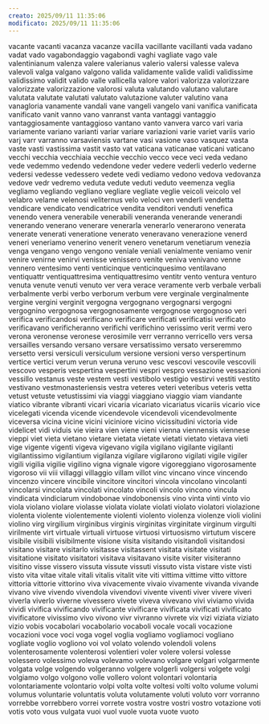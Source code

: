 ```yaml
---
creato: 2025/09/11 11:35:06
modificato: 2025/09/11 11:35:06
---
```

vacante
vacanti
vacanza
vacanze
vacilla
vacillante
vacillanti
vada
vadano
vadat
vado
vagabondaggio
vagabondi
vaghi
vagliate
vago
vale
valentinianum
valenza
valere
valerianus
valerio
valersi
valesse
valeva
valevoli
valga
valgano
valgono
valida
validamente
valide
validi
validissime
validissimo
validit
valido
valle
vallicella
valore
valori
valorizza
valorizzare
valorizzate
valorizzazione
valorosi
valuta
valutando
valutano
valutare
valutata
valutate
valutati
valutato
valutazione
valuter
valutino
vana
vanagloria
vanamente
vandali
vane
vangeli
vangelo
vani
vanifica
vanificata
vanificato
vanit
vanno
vano
vanranst
vanta
vantaggi
vantaggio
vantaggiosamente
vantaggioso
vantano
vanto
vanvera
varco
vari
varia
variamente
variano
varianti
variar
variare
variazioni
varie
variet
variis
vario
varj
varr
varranno
varsaviensis
vartane
vasi
vasione
vaso
vasquez
vasta
vaste
vasti
vastissima
vastit
vasto
vat
vaticana
vaticanae
vaticani
vaticano
vecchi
vecchia
vecchiaia
vecchie
vecchio
vecco
vece
veci
veda
vedano
vede
vedemmo
vedendo
vedendone
veder
vedere
vederli
vederlo
vederne
vedersi
vedesse
vedessero
vedete
vedi
vediamo
vedono
vedova
vedovanza
vedove
vedr
vedremo
veduta
vedute
veduti
veduto
veemenza
veglia
vegliamo
vegliando
vegliano
vegliare
vegliate
veglie
veicoli
veicolo
vel
velabro
velame
velenosi
veliternus
velo
veloci
ven
venderli
vendetta
vendicare
vendicato
vendicatrice
vendita
venditori
venduti
venefica
venendo
venera
venerabile
venerabili
veneranda
venerande
venerandi
venerando
venerano
venerare
venerarla
venerarlo
venerarono
venerata
venerate
venerati
veneratione
venerato
veneravano
venerazione
venerd
veneri
veneriamo
venerino
venerit
venero
venetarum
venetiarum
venezia
venga
vengano
vengo
vengono
veniale
veniali
venialmente
veniamo
venir
venire
venirne
venirvi
venisse
venissero
venite
veniva
venivano
venne
vennero
ventesimo
venti
venticinque
venticinquesimo
ventilavano
ventiquattr
ventiquattresima
ventiquattresimo
ventitr
vento
ventura
venturo
venuta
venute
venuti
venuto
ver
vera
verace
veramente
verb
verbale
verbali
verbalmente
verbi
verbo
verborum
verbum
vere
verginale
verginalmente
vergine
vergini
verginit
vergogna
vergognano
vergognarsi
vergogni
vergognino
vergognosa
vergognosamente
vergognose
vergognoso
veri
verifica
verificandosi
verificano
verificare
verificati
verificatisi
verificato
verificavano
verificheranno
verifichi
verifichino
verissimo
verit
vermi
vero
verona
veronense
veronese
verosimile
verr
verranno
verricello
vers
versa
versailles
versando
versano
versare
versatissimo
versato
verseremmo
versetto
versi
versiculi
versiculum
versione
versioni
verso
verspertinum
vertice
vertici
verum
verun
veruna
veruno
vesc
vescovi
vescovile
vescovili
vescovo
vesperis
vespertina
vespertini
vespri
vespro
vessazione
vessazioni
vessillo
vestanus
veste
vestem
vesti
vestibolo
vestigio
vestirvi
vestiti
vestito
vestivano
vestmonasteriensis
vestra
veteres
veteri
veteribus
veteris
vetta
vetust
vetuste
vetustissimi
via
viaggi
viaggiano
viaggio
viam
viandante
viatico
vibrante
vibranti
vicari
vicaria
vicariato
vicariatus
vicariis
vicario
vice
vicelegati
vicenda
vicende
vicendevole
vicendevoli
vicendevolmente
viceversa
vicina
vicine
vicini
viciniore
vicino
vicissitudini
victoria
vide
videlicet
vidi
viduis
vie
vieira
vien
viene
vieni
vienna
viennensis
viennese
vieppi
viet
vieta
vietano
vietare
vietata
vietate
vietati
vietato
vietava
vieti
vige
vigente
vigenti
vigeva
vigevano
vigila
vigilano
vigilante
vigilanti
vigilantissimo
vigilantium
vigilanza
vigilare
vigilarono
vigilati
vigile
vigiler
vigili
vigilia
vigilie
vigilino
vigna
vignale
vigore
vigoreggiano
vigorosamente
vigoroso
vii
viii
villaggi
villaggio
villam
villot
vinc
vincano
vince
vincendo
vincenzo
vincere
vincibile
vincitore
vincitori
vincola
vincolano
vincolanti
vincolarsi
vincolata
vincolati
vincolato
vincoli
vincolo
vincono
vincula
vindicata
vindiciarum
vindobonae
vindobonensis
vino
vinta
vinti
vinto
vio
viola
violano
violare
violasse
violata
violate
violati
violato
violatori
violazione
violenta
violente
violentemente
violenti
violento
violenza
violenze
violi
violini
violino
virg
virgilium
virginibus
virginis
virginitas
virginitate
virginum
virgulti
virilmente
virt
virtuale
virtuali
virtuose
virtuosi
virtuosismo
virtutum
viscere
visibile
visibili
visibilmente
visione
visita
visitando
visitandoli
visitandosi
visitano
visitare
visitarlo
visitasse
visitassent
visitata
visitate
visitati
visitatione
visitato
visitatori
visitava
visitavano
visite
visiter
visiteranno
visitino
visse
vissero
vissuta
vissute
vissuti
vissuto
vista
vistare
viste
visti
visto
vita
vitae
vitale
vitali
vitalis
vitalit
vite
viti
vittima
vittime
vitto
vittore
vittoria
vittorie
vittorino
viva
vivacemente
vivaio
vivamente
vivanda
vivande
vivano
vive
vivendo
vivendola
vivendovi
vivente
viventi
viver
vivere
viveri
viverla
viverlo
viverne
vivessero
vivete
viveva
vivevano
vivi
viviamo
vivida
vividi
vivifica
vivificando
vivificante
vivificare
vivificata
vivificati
vivificato
vivificatore
vivissimo
vivo
vivono
vivr
vivranno
vivrete
vix
vizi
viziata
viziato
vizio
vobis
vocabolari
vocabolario
vocaboli
vocale
vocali
vocazione
vocazioni
voce
voci
voga
vogel
voglia
vogliamo
vogliamoci
vogliano
vogliate
voglio
vogliono
voi
vol
volato
volendo
volendoli
volens
volenterosamente
volenterosi
volentieri
voler
volere
volersi
volesse
volessero
volessimo
voleva
volevamo
volevano
volgare
volgari
volgarmente
volgata
volge
volgendo
volgeranno
volgere
volgerli
volgersi
volgete
volgi
volgiamo
volgo
volgono
volle
vollero
volont
volontari
volontaria
volontariamente
volontario
volpi
volta
volte
voltesi
volti
volto
volume
volumi
volumus
voluntarie
voluntatis
voluta
volutamente
voluti
voluto
vorr
vorranno
vorrebbe
vorrebbero
vorrei
vorrete
vostra
vostre
vostri
vostro
votazione
voti
votis
voto
vous
vulgata
vuoi
vuol
vuole
vuota
vuote
vuoto